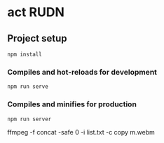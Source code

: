 # act RUDN

## Project setup
```
npm install
```

### Compiles and hot-reloads for development
```
npm run serve
```

### Compiles and minifies for production
```
npm run server
```

ffmpeg -f concat -safe 0 -i list.txt -c copy m.webm